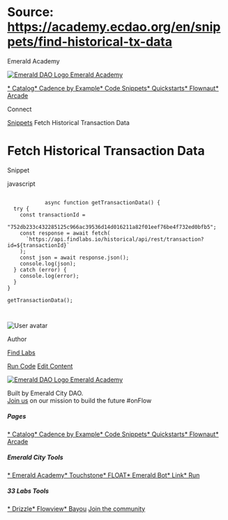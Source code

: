 # Source: https://academy.ecdao.org/en/snippets/find-historical-tx-data


















Emerald Academy


[![Emerald DAO Logo](/ea-logo.png)
Emerald Academy](/en/)

[* Catalog](/en/catalog)[* Cadence by Example](/en/cadence-by-example)[* Code Snippets](/en/snippets)[* Quickstarts](/en/quickstarts)[* Flownaut](https://flownaut.ecdao.org)[* Arcade](https://arcade.ecdao.org)

Connect



[Snippets](/en/snippets)
Fetch Historical Transaction Data

# Fetch Historical Transaction Data


Snippet



javascript
```
		
			async function getTransactionData() {
  try {
    const transactionId =
      "752db233c432285125c966ac39536d14d016211a82f01eef76be4f732ed0bfb5";
    const response = await fetch(
      `https://api.findlabs.io/historical/api/rest/transaction?id=${transactionId}`
    );
    const json = await response.json();
    console.log(json);
  } catch (error) {
    console.log(error);
  }
}

getTransactionData();
		 
	
```


![User avatar](/avatars/find-labs.jpg)

Author

[Find Labs](https://twitter.com/findlabs)


[Run Code](https://codesandbox.io/s/find-historical-tx-data-qh2vk3)
[Edit Content](https://github.com/emerald-dao/emerald-academy-v2/tree/main/src/lib/content/snippets/find-historical-tx-data/readme.md)


[![Emerald DAO Logo](/ea-logo.png)
Emerald Academy](/en/)

Built by Emerald City DAO.  
[Join us](https://discord.gg/emerald-city-906264258189332541) on our mission to build the future #onFlow


##### Pages

[* Catalog](/en/catalog)[* Cadence by Example](/en/cadence-by-example)[* Code Snippets](/en/snippets)[* Quickstarts](/en/quickstarts)[* Flownaut](https://flownaut.ecdao.org)[* Arcade](https://arcade.ecdao.org)
##### Emerald City Tools

[* Emerald Academy](https://academy.ecdao.org/)[* Touchstone](https://touchstone.city/)[* FLOAT](https://floats.city/)[* Emerald Bot](https://bot.ecdao.org/)[* Link](https://link.ecdao.org/)[* Run](https://run.ecdao.org/)
##### 33 Labs Tools

[* Drizzle](https://drizzle33.app/)[* Flowview](https://flowview.app/)[* Bayou](https://bayou33.app/)
[Join the community](https://discord.gg/emerald-city-906264258189332541)



